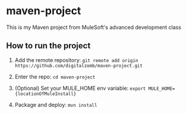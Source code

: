 # maven-project

This is my Maven project from MuleSoft's advanced development class

## How to run the project

1. Add the remote repository: `git remote add origin https://github.com/digitalzomb/maven-project.git`

1. Enter the repo: `cd maven-project`

1. (Optional) Set your MULE_HOME env variable: `export MULE_HOME={locationOfMuleInstall}`

1. Package and deploy: `mvn install` 